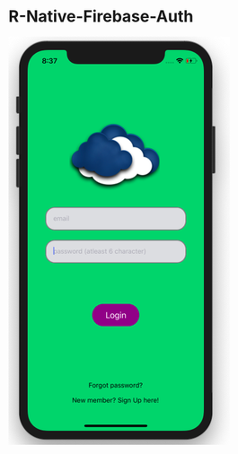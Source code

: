 # R-Native-Firebase-Auth
![Simple FireBase authentication App](https://github.com/Arjunalapsapkota/R-Native-Firebase-Auth/blob/master/src/ReactNative-App.png)

